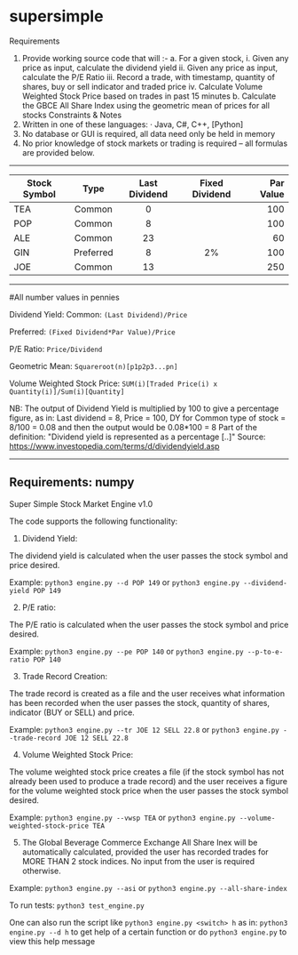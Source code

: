 # supersimple

Requirements
1. Provide working source code that will :-
a. For a given stock,
i. Given any price as input, calculate the dividend yield
ii. Given any price as input,  calculate the P/E Ratio
iii. Record a trade, with timestamp, quantity of shares, buy or sell indicator and traded price
iv. Calculate Volume Weighted Stock Price based on trades in past 15 minutes
b. Calculate the GBCE All Share Index using the geometric mean of prices for all stocks
Constraints & Notes
1. Written in one of these languages:
	· Java, C#, C++, [Python]
2. No database or GUI is required, all data need only be held in memory
3. No prior knowledge of stock markets or trading is required – all formulas are provided below.


-----------------------------------------------------------------
Stock Symbol | Type | Last Dividend | Fixed Dividend | Par Value|
| ---------- |:----:|:-------------:|:--------------:|---------:|
TEA          |Common|             0 |                |       100|
POP          |Common|             8 |                |       100|
ALE          |Common|            23 |                |        60|
GIN       |Preferred|             8 |              2%|       100|
JOE          |Common|            13 |                |       250|
-----------------------------------------------------------------
#All number values in pennies


Dividend Yield:
Common: `(Last Dividend)/Price`

Preferred: `(Fixed Dividend*Par Value)/Price`

P/E Ratio: `Price/Dividend`

Geometric Mean: `Squareroot(n)[p1p2p3...pn]`

Volume Weighted Stock Price: `SUM(i)[Traded Price(i) x Quantity(i)]/Sum(i)[Quantity]`

NB: The output of Dividend Yield is multiplied by 100 to give a percentage figure, as in:
Last dividend = 8, Price = 100, DY for Common type of stock = 8/100 = 0.08 and then the output would be 0.08*100 = 8
Part of the definition:  "Dividend yield is represented as a percentage [..]"
Source: https://www.investopedia.com/terms/d/dividendyield.asp

-----------------------------------------------------------------
Requirements:
numpy
-----------------------------------------------------------------
Super Simple Stock Market Engine v1.0

The code supports the following functionality:
1. Dividend Yield:

The dividend yield is calculated when the user passes the stock symbol and price desired.

Example: `python3 engine.py --d POP 149` or `python3 engine.py --dividend-yield POP 149`

2. P/E ratio:

The P/E ratio is calculated when the user passes the stock symbol and price desired.

Example:
`python3 engine.py --pe POP 140` or `python3 engine.py --p-to-e-ratio POP 140`

3.  Trade Record Creation:

The trade record is created as a file and the user receives what information has been recorded when the user passes the stock, quantity of shares, indicator (BUY or SELL) and price.

Example:
`python3 engine.py --tr JOE 12 SELL 22.8` or `python3 engine.py --trade-record JOE 12 SELL 22.8`

4. Volume Weighted Stock Price:

The volume weighted stock price creates a file (if the stock symbol has not already been used to produce a trade record) and the user receives a figure for the volume weighted stock price when the user passes the stock symbol desired.

Example:
`python3 engine.py --vwsp TEA` or `python3 engine.py --volume-weighted-stock-price TEA`

5. The Global Beverage Commerce Exchange All Share Inex will be automatically calculated, provided the user has recorded trades for MORE THAN 2 stock indices. No input from the user is required otherwise.

Example:
`python3 engine.py --asi` or `python3 engine.py --all-share-index`

To run tests:
`python3 test_engine.py`

One can also run the script like
`python3 engine.py <switch> h` as in: `python3 engine.py --d h` to get help of a certain function or do `python3 engine.py` to view this help message
